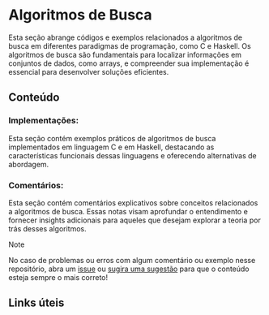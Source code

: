 # Algoritmos de Busca

Esta seção abrange códigos e exemplos relacionados a algoritmos de busca em diferentes paradigmas de programação, como C e Haskell. Os algoritmos de busca são fundamentais para localizar informações em conjuntos de dados, como arrays, e compreender sua implementação é essencial para desenvolver soluções eficientes.

## Conteúdo

### Implementações: 
Esta seção contém exemplos práticos de algoritmos de busca implementados em linguagem C e em Haskell, destacando as características funcionais dessas linguagens e oferecendo alternativas de abordagem.

### Comentários: 
Esta seção contém comentários explicativos sobre conceitos relacionados a algoritmos de busca. Essas notas visam aprofundar o entendimento e fornecer insights adicionais para aqueles que desejam explorar a teoria por trás desses algoritmos.

> [!NOTE]
> No caso de problemas ou erros com algum comentário ou exemplo nesse repositório, abra um [issue](https://github.com/theduardomaciel/cc-ed/issues/new) ou [sugira uma sugestão](https://github.com/theduardomaciel/cc-ed/fork) para que o conteúdo esteja sempre o mais correto!

## Links úteis
